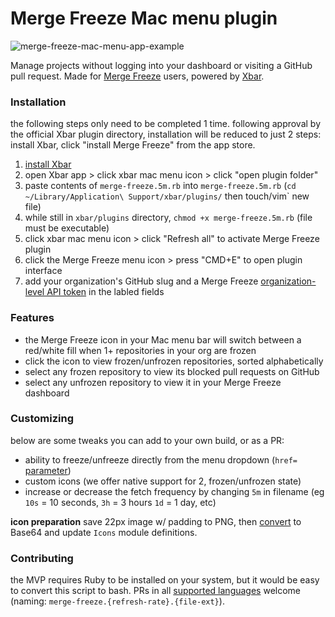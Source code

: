 # Merge Freeze Mac menu plugin

![merge-freeze-mac-menu-app-example](https://user-images.githubusercontent.com/3083888/188286665-131e3cb8-9b1d-45e2-af4a-2852201c334e.png)

Manage projects without logging into your dashboard or visiting a GitHub pull request. Made for [Merge Freeze](https://mergefreeze.com) users, powered by [Xbar](https://xbarapp.com/).

### Installation
the following steps only need to be completed 1 time. following approval by the official Xbar plugin directory, installation will be reduced to just 2 steps: install Xbar, click "install Merge Freeze" from the app store.

1. [install Xbar](https://xbarapp.com/dl)
2. open Xbar app > click xbar mac menu icon > click "open plugin folder"
3. paste contents of `merge-freeze.5m.rb` into `merge-freeze.5m.rb` (`cd ~/Library/Application\ Support/xbar/plugins/` then touch/vim` new file)
4. while still in `xbar/plugins` directory, `chmod +x merge-freeze.5m.rb` (file must be executable)
5. click xbar mac menu icon > click "Refresh all" to activate Merge Freeze plugin
6. click the Merge Freeze menu icon > press "CMD+E" to open plugin interface
7. add your organization's GitHub slug and a Merge Freeze [organization-level API token](https://docs.mergefreeze.com/web-api#organization-access-tokens-organizations-only) in the labled fields

### Features

* the Merge Freeze icon in your Mac menu bar will switch between a red/white fill when 1+ repositories in your org are frozen
* click the icon to view frozen/unfrozen repositories, sorted alphabetically
* select any frozen repository to view its blocked pull requests on GitHub
* select any unfrozen repository to view it in your Merge Freeze dashboard

### Customizing

below are some tweaks you can add to your own build, or as a PR:

* ability to freeze/unfreeze directly from the menu dropdown (`href=` [parameter](https://github.com/matryer/xbar-plugins/blob/main/CONTRIBUTING.md#parameters))
* custom icons (we offer native support for 2, frozen/unfrozen state)
* increase or decrease the fetch frequency by changing `5m` in filename (eg `10s` = 10 seconds, `3h` = 3 hours `1d` = 1 day, etc)

**icon preparation**
save 22px image w/ padding to PNG, then [convert](https://www.base64-image.de/) to Base64 and update `Icons` module definitions.

### Contributing

the MVP requires Ruby to be installed on your system, but it would be easy to convert this script to bash. PRs in all [supported languages](https://github.com/matryer/xbar-plugins/blob/main/CONTRIBUTING.md#supported-languages) welcome (naming: `merge-freeze.{refresh-rate}.{file-ext}`).
